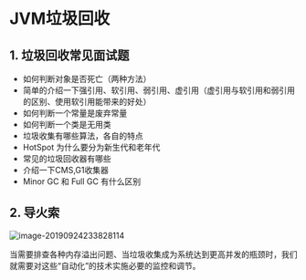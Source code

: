 # JVM垃圾回收

## 1. 垃圾回收常见面试题

- 如何判断对象是否死亡（两种方法）
- 简单的介绍一下强引用、软引用、弱引用、虚引用（虚引用与软引用和弱引用的区别、使用软引用能带来的好处）
- 如何判断一个常量是废弃常量
- 如何判断一个类是无用类
- 垃圾收集有哪些算法，各自的特点
- HotSpot 为什么要分为新生代和老年代
- 常见的垃圾回收器有哪些
- 介绍一下CMS,G1收集器
- Minor GC 和 Full GC 有什么区别

## 2. 导火索

![image-20190924233828114](https://zszblog.oss-cn-beijing.aliyuncs.com/zszblog/blogimage-master/img/image-20190924233828114.png)

当需要排查各种内存溢出问题、当垃圾收集成为系统达到更高并发的瓶颈时，我们就需要对这些“自动化”的技术实施必要的监控和调节。
